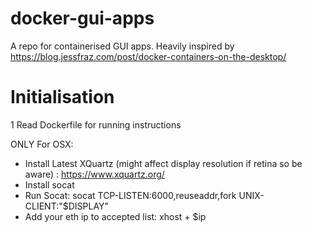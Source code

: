 # docker-gui-apps
A repo for containerised GUI apps. Heavily inspired by https://blog.jessfraz.com/post/docker-containers-on-the-desktop/  

# Initialisation
1 Read Dockerfile for running instructions

ONLY For OSX:
* Install Latest XQuartz (might affect display resolution if retina so be aware) : https://www.xquartz.org/
* Install socat
* Run Socat: 
socat TCP-LISTEN:6000,reuseaddr,fork UNIX-CLIENT:\"$DISPLAY\"
* Add your eth ip to accepted list: 
xhost + $ip

